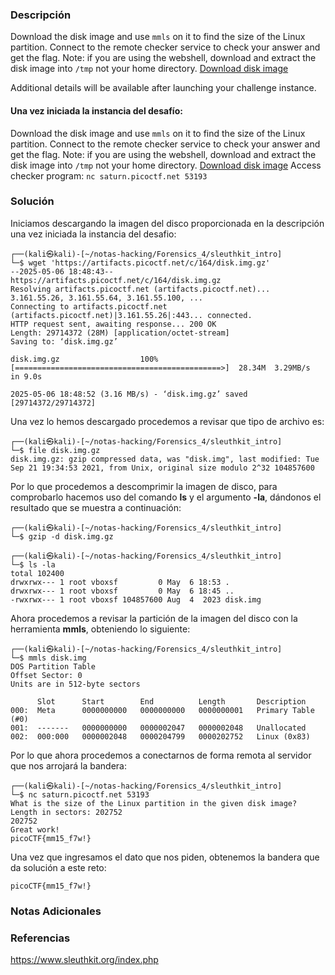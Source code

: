### Descripción
Download the disk image and use `mmls` on it to find the size of the Linux partition. Connect to the remote checker service to check your answer and get the flag. Note: if you are using the webshell, download and extract the disk image into `/tmp` not your home directory. [Download disk image](https://artifacts.picoctf.net/c/164/disk.img.gz)

Additional details will be available after launching your challenge instance.
#### Una vez iniciada la instancia del desafío:
Download the disk image and use `mmls` on it to find the size of the Linux partition. Connect to the remote checker service to check your answer and get the flag. Note: if you are using the webshell, download and extract the disk image into `/tmp` not your home directory. [Download disk image](https://artifacts.picoctf.net/c/164/disk.img.gz) Access checker program: `nc saturn.picoctf.net 53193`
### Solución
Iniciamos descargando la imagen del disco proporcionada en la descripción una vez iniciada la instancia del desafio:

```shell
┌──(kali㉿kali)-[~/notas-hacking/Forensics_4/sleuthkit_intro]
└─$ wget 'https://artifacts.picoctf.net/c/164/disk.img.gz'
--2025-05-06 18:48:43--  https://artifacts.picoctf.net/c/164/disk.img.gz
Resolving artifacts.picoctf.net (artifacts.picoctf.net)... 3.161.55.26, 3.161.55.64, 3.161.55.100, ...
Connecting to artifacts.picoctf.net (artifacts.picoctf.net)|3.161.55.26|:443... connected.
HTTP request sent, awaiting response... 200 OK
Length: 29714372 (28M) [application/octet-stream]
Saving to: ‘disk.img.gz’

disk.img.gz                  100%[==============================================>]  28.34M  3.29MB/s    in 9.0s    

2025-05-06 18:48:52 (3.16 MB/s) - ‘disk.img.gz’ saved [29714372/29714372]
```

Una vez lo hemos descargado procedemos a revisar que tipo de archivo es:

```shell
┌──(kali㉿kali)-[~/notas-hacking/Forensics_4/sleuthkit_intro]
└─$ file disk.img.gz            
disk.img.gz: gzip compressed data, was "disk.img", last modified: Tue Sep 21 19:34:53 2021, from Unix, original size modulo 2^32 104857600
```

Por lo que procedemos a descomprimir la imagen de disco, para comprobarlo hacemos uso del comando **ls** y el argumento **-la**, dándonos el resultado que se muestra a continuación:

```shell
┌──(kali㉿kali)-[~/notas-hacking/Forensics_4/sleuthkit_intro]
└─$ gzip -d disk.img.gz 

┌──(kali㉿kali)-[~/notas-hacking/Forensics_4/sleuthkit_intro]
└─$ ls -la                  
total 102400
drwxrwx--- 1 root vboxsf         0 May  6 18:53 .
drwxrwx--- 1 root vboxsf         0 May  6 18:45 ..
-rwxrwx--- 1 root vboxsf 104857600 Aug  4  2023 disk.img
```

Ahora procedemos a revisar la partición de la imagen del disco con la herramienta **mmls**, obteniendo lo siguiente:

```shell
┌──(kali㉿kali)-[~/notas-hacking/Forensics_4/sleuthkit_intro]
└─$ mmls disk.img 
DOS Partition Table
Offset Sector: 0
Units are in 512-byte sectors

      Slot      Start        End          Length       Description
000:  Meta      0000000000   0000000000   0000000001   Primary Table (#0)
001:  -------   0000000000   0000002047   0000002048   Unallocated
002:  000:000   0000002048   0000204799   0000202752   Linux (0x83)
```

Por lo que ahora procedemos a conectarnos de forma remota al servidor que nos arrojará la bandera:

```shell
┌──(kali㉿kali)-[~/notas-hacking/Forensics_4/sleuthkit_intro]
└─$ nc saturn.picoctf.net 53193
What is the size of the Linux partition in the given disk image?
Length in sectors: 202752 
202752
Great work!
picoCTF{mm15_f7w!}
```

Una vez que ingresamos el dato que nos piden, obtenemos la bandera que da solución a este reto:

```
picoCTF{mm15_f7w!}
```
### Notas Adicionales

### Referencias
https://www.sleuthkit.org/index.php